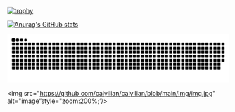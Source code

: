 
<!--
**caiyilian/caiyilian** is a ✨ _special_ ✨ repository because its `README.md` (this file) appears on your GitHub profile.

Here are some ideas to get you started:

- 🔭 I’m currently working on ...
- 🌱 I’m currently learning ...
- 👯 I’m looking to collaborate on ...
- 🤔 I’m looking for help with ...
- 💬 Ask me about ...
- 📫 How to reach me: ...
- 😄 Pronouns: ...
- ⚡ Fun fact: ...

-->

[![trophy](https://github-profile-trophy.vercel.app/?username=caiyilian)](https://github.com/ryo-ma/github-profile-trophy)

[![Anurag's GitHub stats](https://github-readme-stats.vercel.app/api?username=caiyilian&show_icons=True&hide_border=True)](https://github.com/anuraghazra/github-readme-stats)


<picture>
  <source media="(prefers-color-scheme: dark)" srcset="https://raw.githubusercontent.com/caiyilian/caiyilian/output/github-contribution-grid-snake-dark.svg">
  <source media="(prefers-color-scheme: light)" srcset="https://raw.githubusercontent.com/caiyilian/caiyilian/output/github-contribution-grid-snake.svg">
  <img alt="github contribution grid snake animation" src="https://raw.githubusercontent.com/caiyilian/caiyilian/output/github-contribution-grid-snake.svg">
</picture>

<img src="https://github.com/caiyilian/caiyilian/blob/main/img/img.jpg" alt="image”style="zoom:200%;”/>


